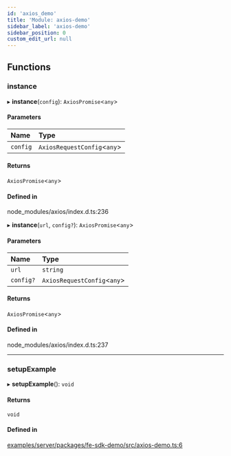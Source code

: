 ```yaml
---
id: 'axios_demo'
title: 'Module: axios-demo'
sidebar_label: 'axios-demo'
sidebar_position: 0
custom_edit_url: null
---
```


## Functions

### instance

▸ **instance**(`config`): `AxiosPromise`<`any`\>

#### Parameters

| Name     | Type                         |
| :------- | :--------------------------- |
| `config` | `AxiosRequestConfig`<`any`\> |

#### Returns

`AxiosPromise`<`any`\>

#### Defined in

node_modules/axios/index.d.ts:236

▸ **instance**(`url`, `config?`): `AxiosPromise`<`any`\>

#### Parameters

| Name      | Type                         |
| :-------- | :--------------------------- |
| `url`     | `string`                     |
| `config?` | `AxiosRequestConfig`<`any`\> |

#### Returns

`AxiosPromise`<`any`\>

#### Defined in

node_modules/axios/index.d.ts:237

---

### setupExample

▸ **setupExample**(): `void`

#### Returns

`void`

#### Defined in

[examples/server/packages/fe-sdk-demo/src/axios-demo.ts:6](https://github.com/jiouiuw/tsdk-monorepo/blob/4c9ec73/examples/server/packages/fe-sdk-demo/src/axios-demo.ts#L6)
